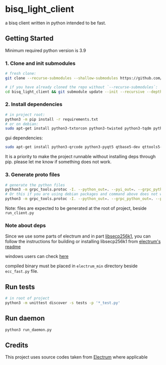 # bisq_light_client

a bisq client written in python intended to be fast.

## Getting Started

Minimum required python version is 3.9

### 1. Clone and init submodules

```bash
# fresh clone:
git clone --recurse-submodules --shallow-submodules https://github.com/thecockatiel/bisq_light_client.git

# if you have already cloned the repo without `--recurse-submodules`:
cd bisq_light_client && git submodule update --init --recursive --depth=1
```

### 2. Install dependencies

```bash
# in project root:
python3 -m pip install -r requirements.txt
# or on debian:
sudo apt-get install python3-txtorcon python3-twisted python3-tqdm python3-grpcio python3-cryptography python3-pycryptodome python3-requests python3-socks python3-psutil libsecp256k1-dev python3-sortedcontainers python3-aiohttp python3-async-timeout python3-aiorpcx python3-certifi python3-dnspython python3-six python3-openssl python3-grpc-tools tor python3-attr python3-jsonpatch
```

gui dependencies:

```bash
sudo apt-get install python3-qrcode python3-pyqt5 qtbase5-dev qttools5-dev-tools pyqt5-dev-tools python3-matplotlib-qt5
```

It is a priority to make the project runnable without installing deps through pip. please let me know if something does not work.

### 3. Generate proto files

```bash
# generate the python files
python3 -m grpc_tools.protoc -I. --python_out=. --pyi_out=. --grpc_python_out=. --proto_path=proto pb.proto grpc.proto grpc_extra.proto
# Or this if you are using debian packages and command above does not work:
python3 -m grpc_tools.protoc -I. --python_out=. --grpc_python_out=. --proto_path=proto pb.proto grpc.proto grpc_extra.proto
```

Note: files are expected to be generated at the root of project, beside `run_client.py`

### Note about deps

Since we use some parts of electrum and in part [libsecp256k1](https://github.com/bitcoin-core/secp256k1), you can follow the instructions for building or installing libsecp256k1 from [electrum's readme](https://github.com/spesmilo/electrum/blob/4.4.5/README.md)

windows users can check [here](https://github.com/spesmilo/electrum/blob/4.4.5/contrib/build-wine/README_windows.md#2-install-libsecp256k1)

compiled binary must be placed in `electrum_min` directory beside `ecc_fast.py` file.

## Run tests

```bash
# in root of project
python3 -m unittest discover -s tests -p '*_test.py'
```

## Run daemon

```bash
python3 run_daemon.py
```

## Credits

This project uses source codes taken from [Electrum](https://github.com/spesmilo/electrum) where applicable
